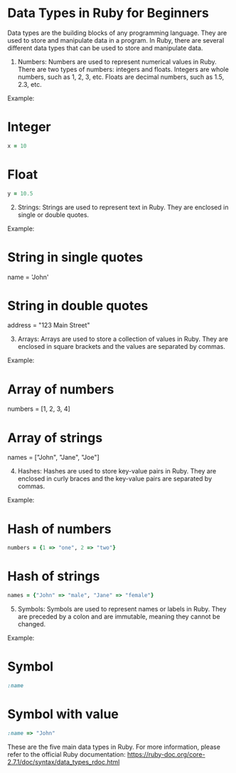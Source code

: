 # Data Types in Ruby for Beginners

Data types are the building blocks of any programming language. They are used to store and manipulate data in a program. In Ruby, there are several different data types that can be used to store and manipulate data.

1. Numbers: Numbers are used to represent numerical values in Ruby. There are two types of numbers: integers and floats. Integers are whole numbers, such as 1, 2, 3, etc. Floats are decimal numbers, such as 1.5, 2.3, etc.

Example:

# Integer

```ruby
x = 10
```

# Float

```ruby
y = 10.5
```

2. Strings: Strings are used to represent text in Ruby. They are enclosed in single or double quotes.

Example:

# String in single quotes

name = 'John'

# String in double quotes

address = "123 Main Street"

3. Arrays: Arrays are used to store a collection of values in Ruby. They are enclosed in square brackets and the values are separated by commas.

Example:

# Array of numbers

numbers = [1, 2, 3, 4]

# Array of strings

names = ["John", "Jane", "Joe"]

4. Hashes: Hashes are used to store key-value pairs in Ruby. They are enclosed in curly braces and the key-value pairs are separated by commas.

Example:

# Hash of numbers

```ruby
numbers = {1 => "one", 2 => "two"}
```

# Hash of strings

```ruby
names = {"John" => "male", "Jane" => "female"}
```

5. Symbols: Symbols are used to represent names or labels in Ruby. They are preceded by a colon and are immutable, meaning they cannot be changed.

Example:

# Symbol

```ruby
:name
```

# Symbol with value

```ruby
:name => "John"
```

These are the five main data types in Ruby. For more information, please refer to the official Ruby documentation: <https://ruby-doc.org/core-2.7.1/doc/syntax/data_types_rdoc.html>
